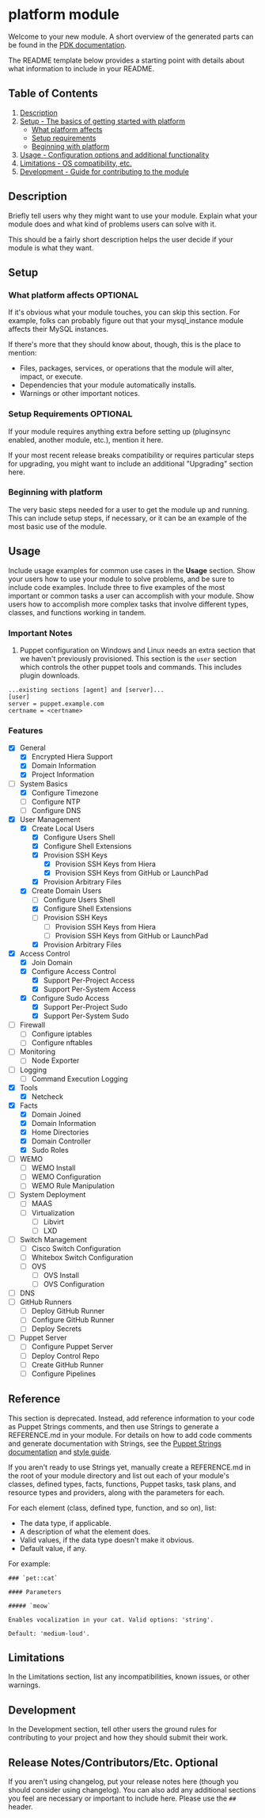 # platform module

Welcome to your new module. A short overview of the generated parts can be found
in the [PDK documentation][1].

The README template below provides a starting point with details about what
information to include in your README.

## Table of Contents

1. [Description](#description)
1. [Setup - The basics of getting started with platform](#setup)
    * [What platform affects](#what-platform-affects)
    * [Setup requirements](#setup-requirements)
    * [Beginning with platform](#beginning-with-platform)
1. [Usage - Configuration options and additional functionality](#usage)
1. [Limitations - OS compatibility, etc.](#limitations)
1. [Development - Guide for contributing to the module](#development)

## Description

Briefly tell users why they might want to use your module. Explain what your
module does and what kind of problems users can solve with it.

This should be a fairly short description helps the user decide if your module
is what they want.

## Setup

### What platform affects **OPTIONAL**

If it's obvious what your module touches, you can skip this section. For
example, folks can probably figure out that your mysql_instance module affects
their MySQL instances.

If there's more that they should know about, though, this is the place to
mention:

* Files, packages, services, or operations that the module will alter, impact,
  or execute.
* Dependencies that your module automatically installs.
* Warnings or other important notices.

### Setup Requirements **OPTIONAL**

If your module requires anything extra before setting up (pluginsync enabled,
another module, etc.), mention it here.

If your most recent release breaks compatibility or requires particular steps
for upgrading, you might want to include an additional "Upgrading" section here.

### Beginning with platform

The very basic steps needed for a user to get the module up and running. This
can include setup steps, if necessary, or it can be an example of the most basic
use of the module.

## Usage

Include usage examples for common use cases in the **Usage** section. Show your
users how to use your module to solve problems, and be sure to include code
examples. Include three to five examples of the most important or common tasks a
user can accomplish with your module. Show users how to accomplish more complex
tasks that involve different types, classes, and functions working in tandem.

### Important Notes

1. Puppet configuration on Windows and Linux needs an extra section that we haven't previously provisioned. This section is the `user` section which controls the other puppet tools and commands. This includes plugin downloads.

```text
...existing sections [agent] and [server]...
[user]
server = puppet.example.com
certname = <certname>
```

### Features
- [x] General
  - [x] Encrypted Hiera Support
  - [x] Domain Information
  - [x] Project Information
- [ ] System Basics
  - [x] Configure Timezone
  - [ ] Configure NTP
  - [ ] Configure DNS
- [x] User Management
  - [x] Create Local Users
    - [x] Configure Users Shell
    - [x] Configure Shell Extensions
    - [x] Provision SSH Keys
        - [x] Provision SSH Keys from Hiera
        - [x] Provision SSH Keys from GitHub or LaunchPad
    - [x] Provision Arbitrary Files
  - [x] Create Domain Users
    - [ ] Configure Users Shell
    - [x] Configure Shell Extensions
    - [ ] Provision SSH Keys
        - [ ] Provision SSH Keys from Hiera
        - [ ] Provision SSH Keys from GitHub or LaunchPad
    - [x] Provision Arbitrary Files
- [x] Access Control
  - [x] Join Domain
  - [x] Configure Access Control
    - [x] Support Per-Project Access
    - [x] Support Per-System Access
  - [x] Configure Sudo Access
    - [x] Support Per-Project Sudo
    - [x] Support Per-System Sudo
- [ ] Firewall
  - [ ] Configure iptables
  - [ ] Configure nftables
- [ ] Monitoring
    - [ ] Node Exporter
- [ ] Logging
    - [ ] Command Execution Logging
- [x] Tools
  - [x] Netcheck
- [x] Facts
  - [x] Domain Joined
  - [x] Domain Information
  - [x] Home Directories
  - [x] Domain Controller
  - [x] Sudo Roles
- [ ] WEMO
  - [ ] WEMO Install
  - [ ] WEMO Configuration
  - [ ] WEMO Rule Manipulation
- [ ] System Deployment
  - [ ] MAAS
  - [ ] Virtualization
    - [ ] Libvirt
    - [ ] LXD
- [ ] Switch Management
  - [ ] Cisco Switch Configuration
  - [ ] Whitebox Switch Configuration
  - [ ] OVS
    - [ ] OVS Install
    - [ ] OVS Configuration
- [ ] DNS
- [ ] GitHub Runners
  - [ ] Deploy GitHub Runner
  - [ ] Configure GitHub Runner
  - [ ] Deploy Secrets
- [ ] Puppet Server
  - [ ] Configure Puppet Server
  - [ ] Deploy Control Repo
  - [ ] Create GitHub Runner
  - [ ] Configure Pipelines

## Reference

This section is deprecated. Instead, add reference information to your code as
Puppet Strings comments, and then use Strings to generate a REFERENCE.md in your
module. For details on how to add code comments and generate documentation with
Strings, see the [Puppet Strings documentation][2] and [style guide][3].

If you aren't ready to use Strings yet, manually create a REFERENCE.md in the
root of your module directory and list out each of your module's classes,
defined types, facts, functions, Puppet tasks, task plans, and resource types
and providers, along with the parameters for each.

For each element (class, defined type, function, and so on), list:

* The data type, if applicable.
* A description of what the element does.
* Valid values, if the data type doesn't make it obvious.
* Default value, if any.

For example:

```
### `pet::cat`

#### Parameters

##### `meow`

Enables vocalization in your cat. Valid options: 'string'.

Default: 'medium-loud'.
```

## Limitations

In the Limitations section, list any incompatibilities, known issues, or other
warnings.

## Development

In the Development section, tell other users the ground rules for contributing
to your project and how they should submit their work.

## Release Notes/Contributors/Etc. **Optional**

If you aren't using changelog, put your release notes here (though you should
consider using changelog). You can also add any additional sections you feel are
necessary or important to include here. Please use the `##` header.

[1]: https://puppet.com/docs/pdk/latest/pdk_generating_modules.html
[2]: https://puppet.com/docs/puppet/latest/puppet_strings.html
[3]: https://puppet.com/docs/puppet/latest/puppet_strings_style.html
